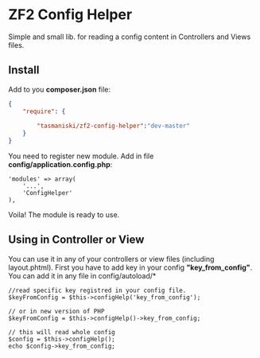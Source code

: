 # ZF2 Config Helper
Simple and small lib. for reading a config content in Controllers and Views files.

## Install

Add to you **composer.json** file:

```json
{
    "require": {
        
        "tasmaniski/zf2-config-helper":"dev-master"
    }
}
```

You need to register new module. Add in file **config/application.config.php**: 

```
'modules' => array(
    '...',
    'ConfigHelper'
),
```

Voila! The module is ready to use. 

## Using in Controller or View
You can use it in any of your controllers or view files (including layout.phtml). 
First you have to add key in your config **"key_from_config"**. 
You can add it in any file in config/autoload/*

```
//read specific key registred in your config file.
$keyFromConfig = $this->configHelp('key_from_config');

// or in new version of PHP
$keyFromConfig = $this->configHelp()->key_from_config;

// this will read whole config
$config = $this->configHelp();
echo $config->key_from_config;
```





